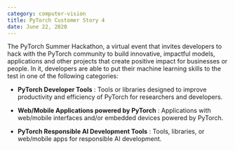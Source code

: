 ```yaml
---
category: computer-vision
title: PyTorch Customer Story 4
date: June 22, 2020
---
```


The PyTorch Summer Hackathon, a virtual event that invites developers to hack with the PyTorch community to build innovative, impactful models, applications and other projects that create positive impact for businesses or people. In it, developers are able to put their machine learning skills to the test in one of the following categories:

- **PyTorch Developer Tools** : Tools or libraries designed to improve productivity and efficiency of PyTorch for researchers and developers.

- **Web/Mobile Applications powered by PyTorch** : Applications with web/mobile interfaces and/or embedded devices powered by PyTorch.

- **PyTorch Responsible AI Development Tools** : Tools, libraries, or web/mobile apps for responsible AI development.
